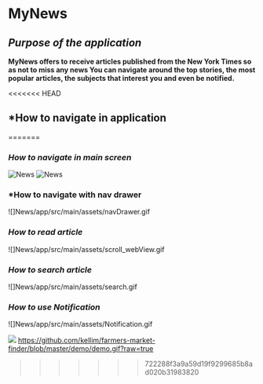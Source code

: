﻿**MyNews**
=

*Purpose of the application*
-

**MyNews offers to receive articles published from the New York Times so as not to miss any news
You can navigate around the top stories, the most popular articles, the subjects that interest you and even be notified.**

<<<<<<< HEAD
## *How to navigate in application
=======
### *How to navigate in main screen*

![News](master/app/src/main/assets/nav_viewPager.gif)
![News](https://github.com/RiyadHennaoui/News/blob/master/app/src/main/assets/nav_viewPager.gif?raw=true)

### *How to navigate with nav drawer

![]News/app/src/main/assets/navDrawer.gif

### *How to read article*

![]News/app/src/main/assets/scroll_webView.gif

### *How to search article*

![]News/app/src/main/assets/search.gif

### *How to use Notification*

![]News/app/src/main/assets/Notification.gif

![](http://i.imgur.com/OUkLi.gif)
https://github.com/kellim/farmers-market-finder/blob/master/demo/demo.gif?raw=true


>>>>>>> 722288f3a9a59d19f9299685b8ad020b31983820

![]()

